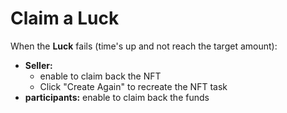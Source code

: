 # Claim a Luck

When the **Luck** fails (time's up and not reach the target amount):

* **Seller:**&#x20;
  * enable to claim back the NFT
  * Click "Create Again" to recreate the NFT task
* **participants:** enable to claim back the funds
